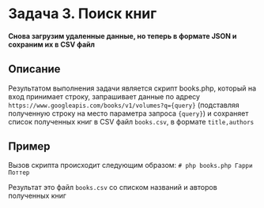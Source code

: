 # Задача 3. Поиск книг

#### Снова загрузим удаленные данные, но теперь в формате JSON и сохраним их в CSV файл

## Описание
Результатом выполнения задачи является скрипт books.php, который на вход принимает строку, запрашивает данные по адресу `https://www.googleapis.com/books/v1/volumes?q={query}` (подставляя полученную строку на место параметра запроса `{query}`) и сохраняет список полученных книг в CSV файл `books.csv`, в формате `title,authors`

## Пример
Вызов скрипта происходит следующим образом:
```# php books.php Гарри Поттер```

Результат это файл `books.csv` со списком названий и авторов полученных книг
